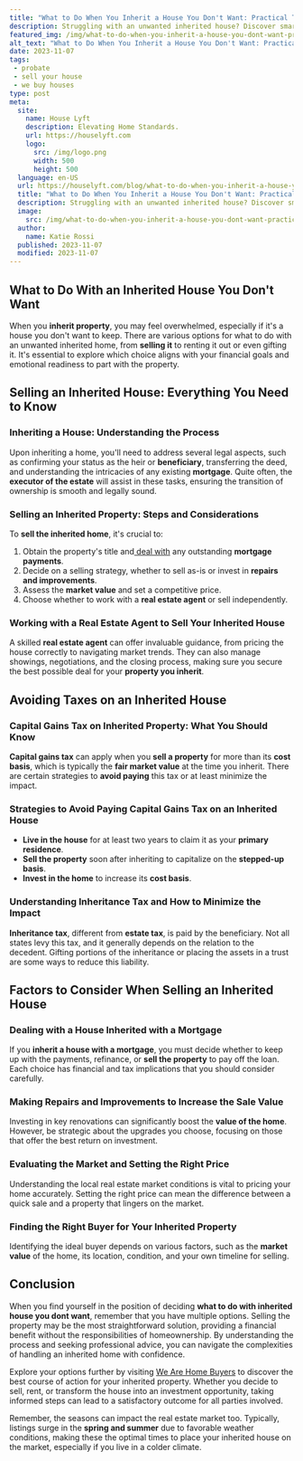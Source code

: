 ```yaml
---
title: "What to Do When You Inherit a House You Don't Want: Practical Tips and Options"
description: Struggling with an unwanted inherited house? Discover smart solutions and helpful tips on what to do when you inherit a house you don't want. Read now!
featured_img: /img/what-to-do-when-you-inherit-a-house-you-dont-want-practical-tips-and-o.webp
alt_text: "What to Do When You Inherit a House You Don't Want: Practical Tips and Options"
date: 2023-11-07
tags:
 - probate
 - sell your house
 - we buy houses
type: post
meta:
  site:
    name: House Lyft
    description: Elevating Home Standards.
    url: https://houselyft.com
    logo:
      src: /img/logo.png
      width: 500
      height: 500
  language: en-US
  url: https://houselyft.com/blog/what-to-do-when-you-inherit-a-house-you-dont-want-practical-tips-and-options
  title: "What to Do When You Inherit a House You Don't Want: Practical Tips and Options"
  description: Struggling with an unwanted inherited house? Discover smart solutions and helpful tips on what to do when you inherit a house you don't want. Read now!
  image:
    src: /img/what-to-do-when-you-inherit-a-house-you-dont-want-practical-tips-and-o.webp
  author:
    name: Katie Rossi
  published: 2023-11-07
  modified: 2023-11-07
---
```


## What to Do With an Inherited House You Don't Want

When you **inherit property**, you may feel overwhelmed, especially if it's a house you don't want to keep. There are various options for what to do with an unwanted inherited home, from **selling it** to renting it out or even gifting it. It's essential to explore which choice aligns with your financial goals and emotional readiness to part with the property.

## Selling an Inherited House: Everything You Need to Know

### Inheriting a House: Understanding the Process

Upon inheriting a home, you'll need to address several legal aspects, such as confirming your status as the heir or **beneficiary**, transferring the deed, and understanding the intricacies of any existing **mortgage**. Quite often, the **executor of the estate** will assist in these tasks, ensuring the transition of ownership is smooth and legally sound.

### Selling an Inherited Property: Steps and Considerations

To **sell the inherited home**, it's crucial to:

1. Obtain the property's title and[  deal   with](https://flippinggeorgiahouses.com/blog/what-to-do-with-an-unwanted-inherited-house-practical-solutions) any outstanding **mortgage payments**.
2. Decide on a selling strategy, whether to sell as-is or invest in **repairs and improvements**.
3. Assess the **market value** and set a competitive price.
4. Choose whether to work with a **real estate agent** or sell independently.
   
### Working with a Real Estate Agent to Sell Your Inherited House

A skilled **real estate agent** can offer invaluable guidance, from pricing the house correctly to navigating market trends. They can also manage showings, negotiations, and the closing process, making sure you secure the best possible deal for your **property you inherit**.

## Avoiding Taxes on an Inherited House

### Capital Gains Tax on Inherited Property: What You Should Know

**Capital gains tax** can apply when you **sell a property** for more than its **cost basis**, which is typically the **fair market value** at the time you inherit. There are certain strategies to **avoid paying** this tax or at least minimize the impact.

### Strategies to Avoid Paying Capital Gains Tax on an Inherited House

- **Live in the house** for at least two years to claim it as your **primary residence**.
- **Sell the property** soon after inheriting to capitalize on the **stepped-up basis**.
- **Invest in the home** to increase its **cost basis**.

### Understanding Inheritance Tax and How to Minimize the Impact

**Inheritance tax**, different from **estate tax**, is paid by the beneficiary. Not all states levy this tax, and it generally depends on the relation to the decedent. Gifting portions of the inheritance or placing the assets in a trust are some ways to reduce this liability.

## Factors to Consider When Selling an Inherited House

### Dealing with a House Inherited with a Mortgage

If you **inherit a house with a mortgage**, you must decide whether to keep up with the payments, refinance, or **sell the property** to pay off the loan. Each choice has financial and tax implications that you should consider carefully.

### Making Repairs and Improvements to Increase the Sale Value

Investing in key renovations can significantly boost the **value of the home**. However, be strategic about the upgrades you choose, focusing on those that offer the best return on investment.

### Evaluating the Market and Setting the Right Price

Understanding the local real estate market conditions is vital to pricing your home accurately. Setting the right price can mean the difference between a quick sale and a property that lingers on the market.

### Finding the Right Buyer for Your Inherited Property

Identifying the ideal buyer depends on various factors, such as the **market value** of the home, its location, condition, and your own timeline for selling.

## Conclusion

When you find yourself in the position of deciding **what to do with inherited house you dont want**, remember that you have multiple options. Selling the property may be the most straightforward solution, providing a financial benefit without the responsibilities of homeownership. By understanding the process and seeking professional advice, you can navigate the complexities of handling an inherited home with confidence.

Explore your options further by visiting [We Are Home Buyers](https://www.wearehomebuyers.com/) to discover the best course of action for your inherited property. Whether you decide to sell, rent, or transform the house into an investment opportunity, taking informed steps can lead to a satisfactory outcome for all parties involved.

Remember, the seasons can impact the real estate market too. Typically, listings surge in the **spring and summer** due to favorable weather conditions, making these the optimal times to place your inherited house on the market, especially if you live in a colder climate.